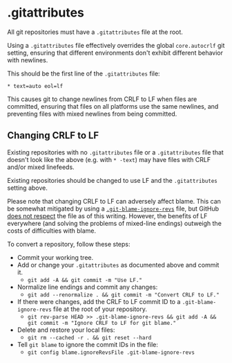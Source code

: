 # .gitattributes

All git repositories must have a `.gitattributes` file at the root.

Using a `.gitattributes` file effectively overrides the global `core.autocrlf` git setting, ensuring that different environments don't exhibit different behavior with newlines.

This should be the first line of the `.gitattributes` file:

```
* text=auto eol=lf
```

This causes git to change newlines from CRLF to LF when files are committed, ensuring that files on all platforms use the same newlines, and preventing files with mixed newlines from being committed.

## Changing CRLF to LF

Existing repositories with no `.gitattributes` file or a `.gitattributes` file that doesn't look like the above (e.g. with `* -text`) may have files with CRLF and/or mixed linefeeds.

Existing repositories should be changed to use LF and the `.gitattributes` setting above.

Please note that changing CRLF to LF can adversely affect blame. This can be somewhat mitigated by using a [`.git-blame-ignore-revs`](https://www.moxio.com/blog/43/ignoring-bulk-change-commits-with-git-blame) file, but GitHub [does not respect](https://github.community/t/support-ignore-revs-file-in-githubs-blame-view/3256) the file as of this writing. However, the benefits of LF everywhere (and solving the problems of mixed-line endings) outweigh the costs of difficulties with blame.

To convert a repository, follow these steps:

* Commit your working tree.
* Add or change your `.gitattributes` as documented above and commit it.
  * `git add -A && git commit -m "Use LF."`
* Normalize line endings and commit any changes:
  * `git add --renormalize . && git commit -m "Convert CRLF to LF."`
* If there were changes, add the CRLF to LF commit ID to a `.git-blame-ignore-revs` file at the root of your repository.
  * `git rev-parse HEAD >> .git-blame-ignore-revs && git add -A && git commit -m "Ignore CRLF to LF for git blame."`
* Delete and restore your local files:
  * `git rm --cached -r . && git reset --hard`
* Tell `git blame` to ignore the commit IDs in the file:
  * `git config blame.ignoreRevsFile .git-blame-ignore-revs`
